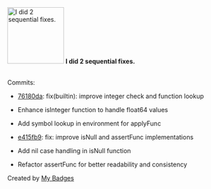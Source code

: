 <img src="https://my-badges.github.io/my-badges/fix-2.png" alt="I did 2 sequential fixes." title="I did 2 sequential fixes." width="128">
<strong>I did 2 sequential fixes.</strong>
<br><br>

Commits:

- <a href="https://github.com/mmichie/m28/commit/76180da2732f80fe98174cd439281f78073bf04c">76180da</a>: fix(builtin): improve integer check and function lookup

- Enhance isInteger function to handle float64 values
- Add symbol lookup in environment for applyFunc
- <a href="https://github.com/mmichie/m28/commit/e415fb95f562ff4e9eca6c95985824ffd2c6aaee">e415fb9</a>: fix: improve isNull and assertFunc implementations

- Add nil case handling in isNull function
- Refactor assertFunc for better readability and consistency


Created by <a href="https://github.com/my-badges/my-badges">My Badges</a>